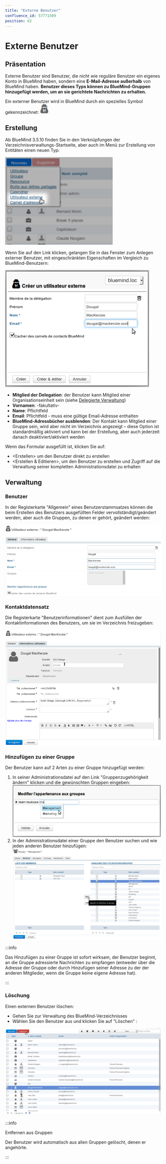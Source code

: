 ```yaml
---
title: "Externe Benutzer"
confluence_id: 57771509
position: 62
---
```

# Externe Benutzer


## Präsentation

Externe Benutzer sind Benutzer, die nicht wie reguläre Benutzer ein eigenes Konto in BlueMind haben, sondern eine **E-Mail-Adresse außerhalb** von BlueMind haben. ****Benutzer dieses Typs können zu BlueMind-Gruppen hinzugefügt werden, um an sie gerichtete Nachrichten zu erhalten.****

Ein externer Benutzer wird in BlueMind durch ein spezielles Symbol gekennzeichnet: ![](../../../attachments/57771509/57771522.png)


## Erstellung

Ab BlueMind 3.5.10 finden Sie in den Verknüpfungen der Verzeichnisverwaltungs-Startseite, aber auch im Menü zur Erstellung von Entitäten einen neuen Typ:

![](../../../attachments/57771509/57771524.png)

Wenn Sie auf den Link klicken, gelangen Sie in das Fenster zum Anlegen externer Benutzer, mit eingeschränkten Eigenschaften im Vergleich zu BlueMind-Benutzern:

![](../../../attachments/57771509/57771523.png)

- **Mitglied der Delegation**: der Benutzer kann Mitglied einer Organisationseinheit sein (siehe [Delegierte Verwaltung](/Guide_de_l_administrateur/Gestion_des_entites/Utilisateurs/L_administration_déléguée/))
- **Vornamen**: -fakultativ-
- **Name**: Pflichtfeld
- **Email**: Pflichtfeld - muss eine gültige Email-Adresse enthalten
- **BlueMind-Adressbücher ausblenden**: Der Kontakt kann Mitglied einer Gruppe sein, wird aber nicht im Verzeichnis angezeigt – diese Option ist standardmäßig aktiviert und kann bei der Erstellung, aber auch jederzeit danach deaktiviert/aktiviert werden


Wenn das Formular ausgefüllt ist, klicken Sie auf:

- &lt;Erstellen> um den Benutzer direkt zu erstellen
- &lt;Erstellen & Editieren>, um den Benutzer zu erstellen und Zugriff auf die Verwaltung seiner kompletten Administrationsdatei zu erhalten


## Verwaltung

### Benutzer

In der Registerkarte "Allgemein" eines Benutzerstammsatzes können die beim Erstellen des Benutzers ausgefüllten Felder vervollständigt/geändert werden, aber auch die Gruppen, zu denen er gehört, geändert werden:

![](../../../attachments/57771509/57771521.png)

### Kontaktdatensatz

Die Registerkarte "Benutzerinformationen" dient zum Ausfüllen der Kontaktinformationen des Benutzers, um sie im Verzeichnis freizugeben:

![](../../../attachments/57771509/57771514.png)

### Hinzufügen zu einer Gruppe

Der Benutzer kann auf 2 Arten zu einer Gruppe hinzugefügt werden:

1. In seiner Administrationsdatei auf den Link "Gruppenzugehörigkeit ändern" klicken und die gewünschten Gruppen eingeben:![](../../../attachments/57771509/57771520.png)
2. In der Administrationsdatei einer Gruppe den Benutzer suchen und wie jeden anderen Benutzer hinzufügen:![](../../../attachments/57771509/57771519.png)


:::info

Das Hinzufügen zu einer Gruppe ist sofort wirksam, der Benutzer beginnt, an die Gruppe adressierte Nachrichten zu empfangen (entweder über die Adresse der Gruppe oder durch Hinzufügen seiner Adresse zu der der anderen Mitglieder, wenn die Gruppe keine eigene Adresse hat).

:::

### Löschung

Einen externen Benutzer löschen:

- Gehen Sie zur Verwaltung des BlueMind-Verzeichnisses
- Wählen Sie den Benutzer aus und klicken Sie auf "Löschen" :


![](../../../attachments/57771509/57771518.png)


:::info

Entfernen aus Gruppen

Der Benutzer wird automatisch aus allen Gruppen gelöscht, denen er angehörte.

:::


